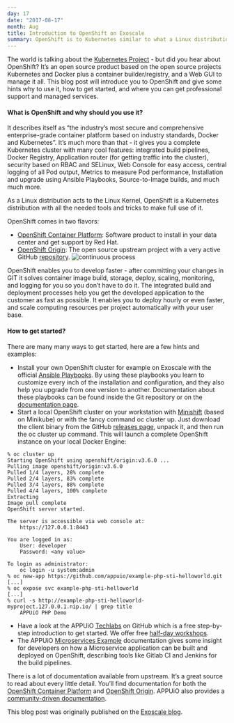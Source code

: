 ```yaml
---
day: 17
date: "2017-08-17"
month: Aug
title: Introduction to OpenShift on Exoscale
summary: OpenShift is to Kubernetes similar to what a Linux distribution is to the kernel. In this blogpost we show how to integrate OpenShift on <a target="_new" href="https://www.exoscale.ch">Exoscale</a>
---
```

The world is talking about the [Kubernetes Project](https://kubernetes.io/) - but did you hear about OpenShift? It’s an open source product based on the open source projects Kubernetes and Docker plus a container builder/registry, and a Web GUI to manage it all. This blog post will introduce you to OpenShift and give some hints why to use it, how to get started, and where you can get professional support and managed services.

#### What is OpenShift and why should you use it?

It describes itself as “the industry’s most secure and comprehensive enterprise-grade container platform based on industry standards, Docker and Kubernetes”. It’s much more than that - it gives you a complete Kubernetes cluster with many cool features: integrated build pipelines, Docker Registry, Application router (for getting traffic into the cluster), security based on RBAC and SELinux, Web Console for easy access, central logging of all Pod output, Metrics to measure Pod performance, Installation and upgrade using Ansible Playbooks, Source-to-Image builds, and much much more.

As a Linux distribution acts to the Linux Kernel, OpenShift is a Kubernetes distribution with all the needed tools and tricks to make full use of it.

OpenShift comes in two flavors:




* [OpenShift Container Platform](https://www.openshift.com/container-platform/): Software product to install in your data center and get support by Red Hat.
* [OpenShift Origin](https://www.openshift.org/): The open source upstream project with a very active GitHub [repository](https://github.com/openshift/origin).
![continuous process](feature_process.svg)

OpenShift enables you to develop faster - after committing your changes in GIT it solves container image build, storage, deploy, scaling, monitoring, and logging for you so you don’t have to do it. The integrated build and deployment processes help you get the developed application to the customer as fast as possible. It enables you to deploy hourly or even faster, and scale computing resources per project automatically with your user base.

#### How to get started?

There are many many ways to get started, here are a few hints and examples:




* Install your own OpenShift cluster for example on Exoscale with the official [Ansible Playbooks](https://github.com/openshift/openshift-ansible). By using these playbooks you learn to customize every inch of the installation and configuration, and they also help you upgrade from one version to another. Documentation about these playbooks can be found inside the Git repository or on the [documentation page](https://docs.openshift.org/latest/install_config/install/advanced_install.html).
* Start a local OpenShift cluster on your workstation with [Minishift](https://github.com/minishift/minishift) (based on Minikube) or with the fancy command oc cluster up. Just download the client binary from the GitHub [releases page](https://github.com/openshift/origin/releases), unpack it, and then run the oc cluster up command. This will launch a complete OpenShift instance on your local Docker Engine:
```
% oc cluster up
Starting OpenShift using openshift/origin:v3.6.0 ...
Pulling image openshift/origin:v3.6.0
Pulled 1/4 layers, 28% complete
Pulled 2/4 layers, 83% complete
Pulled 3/4 layers, 88% complete
Pulled 4/4 layers, 100% complete
Extracting
Image pull complete
OpenShift server started.

The server is accessible via web console at:
    https://127.0.0.1:8443

You are logged in as:
    User: developer
    Password: <any value>

To login as administrator:
    oc login -u system:admin
% oc new-app https://github.com/appuio/example-php-sti-helloworld.git
[...]
% oc expose svc example-php-sti-helloworld
[...]
% curl -s http://example-php-sti-helloworld-myproject.127.0.0.1.nip.io/ | grep title
    APPUiO PHP Demo
```

* Have a look at the APPUiO [Techlabs](https://github.com/appuio/techlab) on GitHub which is a free step-by-step introduction to get started. We offer free [half-day workshops](https://appuio.ch/techlabs.html).
* The APPUiO [Microservices Example](https://docs.appuio.ch/en/latest/services/01_introduction.html) documentation gives some insight for developers on how a Microservice application can be built and deployed on OpenShift, describing tools like Gitlab CI and Jenkins for the build pipelines.




There is a lot of documentation available from upstream. It’s a great source to read about every little detail. You’ll find documentation for both the [OpenShift Container Platform](https://docs.openshift.com/) and [OpenShift Origin](https://docs.openshift.org/). APPUiO also provides a [community-driven documentation](https://docs.appuio.ch/en/latest/services/01_introduction.html).

This blog post was originally published on the [Exoscale blog](https://www.exoscale.ch/syslog/2017/08/15/intro-openshift-exoscale/).


